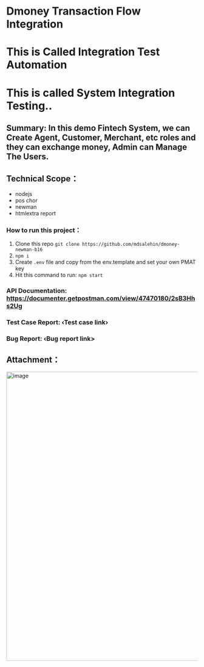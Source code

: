 # Dmoney Transaction Flow Integration


# This is Called Integration Test Automation 
# This is called System Integration Testing..



## Summary: In this demo Fintech System, we can Create Agent, Customer, Merchant, etc roles and they can exchange money, Admin can Manage The Users.



## Technical Scope：
- nodejs
- pos chor
- newman
- htmlextra report




### How to run this project：
1. Clone this repo
```git clone https://github.com/mdsalehin/dmoney-newman-b16 ```
2. ``` npm i ```
3. Create `.env` file and copy from the env.template and set your own PMAT key
4. Hit this command to run: ``` npm start ```




### API Documentation: https://documenter.getpostman.com/view/47470180/2sB3Hhs2Ug
### Test Case Report: ‹Test case  link›
  ###     Bug Report: ‹Bug report link>




## Attachment：
<img width="753" height="760" alt="image" src="https://github.com/user-attachments/assets/f7190fd5-edde-4e15-9192-b649172791d7" />

